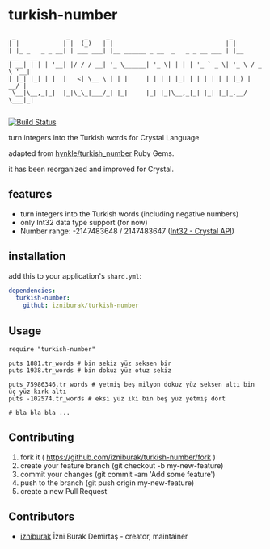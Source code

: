 # turkish-number

```
 _              _    _     _                                 _               
| |            | |  (_)   | |                               | |              
| |_ _   _ _ __| | ___ ___| |__ ______ _ __  _   _ _ __ ___ | |__   ___ _ __ 
| __| | | | '__| |/ / / __| '_ \______| '_ \| | | | '_ ` _ \| '_ \ / _ \ '__|
| |_| |_| | |  |   <| \__ \ | | |     | | | | |_| | | | | | | |_) |  __/ |   
 \__|\__,_|_|  |_|\_\_|___/_| |_|     |_| |_|\__,_|_| |_| |_|_.__/ \___|_|  
 
```
[![Build Status](https://travis-ci.org/izniburak/turkish-number.svg?branch=master)](https://travis-ci.org/izniburak/turkish-number)

turn integers into the Turkish words for Crystal Language

adapted from [hynkle/turkish_number](https://github.com/hynkle/turkish_number) Ruby Gems.

it has been reorganized and improved for Crystal.

## features

- turn integers into the Turkish words (including negative numbers)
- only Int32 data type support (for now)
- Number range: -2147483648 / 2147483647 ([Int32 - Crystal API](https://crystal-lang.org/api/)) 

## installation

add this to your application's `shard.yml`:

```yaml
dependencies:
  turkish-number:
    github: izniburak/turkish-number
```

## Usage

```crystal
require "turkish-number"

puts 1881.tr_words # bin sekiz yüz seksen bir
puts 1938.tr_words # bin dokuz yüz otuz sekiz

puts 75986346.tr_words # yetmiş beş milyon dokuz yüz seksen altı bin üç yüz kırk altı
puts -102574.tr_words # eksi yüz iki bin beş yüz yetmiş dört

# bla bla bla ...
```

## Contributing
1. fork it ( https://github.com/izniburak/turkish-number/fork )
2. create your feature branch (git checkout -b my-new-feature)
3. commit your changes (git commit -am 'Add some feature')
4. push to the branch (git push origin my-new-feature)
5. create a new Pull Request

## Contributors

- [izniburak](https://github.com/izniburak) İzni Burak Demirtaş - creator, maintainer
